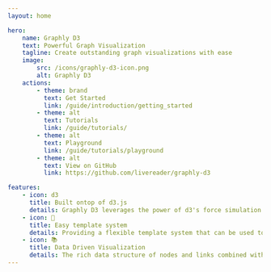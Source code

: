 ```yaml
---
layout: home

hero:
    name: Graphly D3
    text: Powerful Graph Visualization
    tagline: Create outstanding graph visualizations with ease
    image:
        src: /icons/graphly-d3-icon.png
        alt: Graphly D3
    actions:
        - theme: brand
          text: Get Started
          link: /guide/introduction/getting_started
        - theme: alt
          text: Tutorials
          link: /guide/tutorials/
        - theme: alt
          text: Playground
          link: /guide/tutorials/playground
        - theme: alt
          text: View on GitHub
          link: https://github.com/livereader/graphly-d3

features:
    - icon: d3
      title: Built ontop of d3.js
      details: Graphly D3 leverages the power of d3's force simulation and data management while offering powerful new features.
    - icon: 🚀
      title: Easy template system
      details: Providing a flexible template system that can be used to develop any desired node visualization is one of the powerful improvements over d3.
    - icon: 📚
      title: Data Driven Visualization
      details: The rich data structure of nodes and links combined with the template system results in an easy-to-use, modern data-driven approach.
---
```

